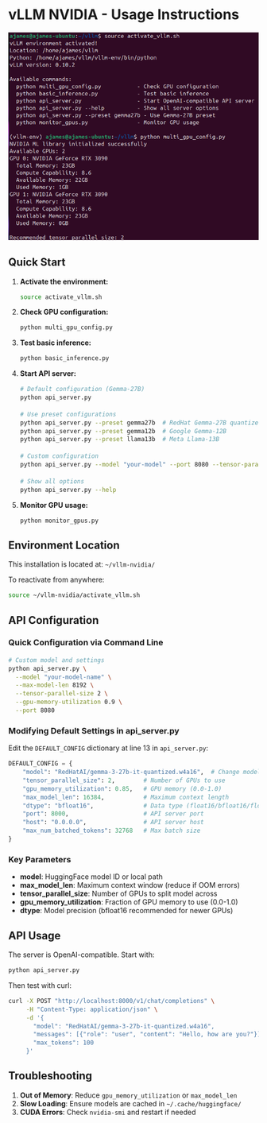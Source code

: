 # vLLM NVIDIA - Usage Instructions

![vLLM NVIDIA](docs/images/nvidia-vllm.png)

## Quick Start

1. **Activate the environment:**
   ```bash
   source activate_vllm.sh
   ```

2. **Check GPU configuration:**
   ```bash
   python multi_gpu_config.py
   ```

3. **Test basic inference:**
   ```bash
   python basic_inference.py
   ```

4. **Start API server:**
   ```bash
   # Default configuration (Gemma-27B)
   python api_server.py

   # Use preset configurations
   python api_server.py --preset gemma27b  # RedHat Gemma-27B quantized
   python api_server.py --preset gemma12b  # Google Gemma-12B
   python api_server.py --preset llama13b  # Meta Llama-13B

   # Custom configuration
   python api_server.py --model "your-model" --port 8080 --tensor-parallel-size 2

   # Show all options
   python api_server.py --help
   ```

5. **Monitor GPU usage:**
   ```bash
   python monitor_gpus.py
   ```

## Environment Location

This installation is located at: `~/vllm-nvidia/`

To reactivate from anywhere:
```bash
source ~/vllm-nvidia/activate_vllm.sh
```

## API Configuration

### Quick Configuration via Command Line
```bash
# Custom model and settings
python api_server.py \
  --model "your-model-name" \
  --max-model-len 8192 \
  --tensor-parallel-size 2 \
  --gpu-memory-utilization 0.9 \
  --port 8080
```

### Modifying Default Settings in api_server.py

Edit the `DEFAULT_CONFIG` dictionary at line 13 in `api_server.py`:

```python
DEFAULT_CONFIG = {
    "model": "RedHatAI/gemma-3-27b-it-quantized.w4a16",  # Change model here
    "tensor_parallel_size": 2,        # Number of GPUs to use
    "gpu_memory_utilization": 0.85,   # GPU memory (0.0-1.0)
    "max_model_len": 16384,           # Maximum context length
    "dtype": "bfloat16",              # Data type (float16/bfloat16/float32)
    "port": 8000,                     # API server port
    "host": "0.0.0.0",                # API server host
    "max_num_batched_tokens": 32768   # Max batch size
}
```

### Key Parameters

- **model**: HuggingFace model ID or local path
- **max_model_len**: Maximum context window (reduce if OOM errors)
- **tensor_parallel_size**: Number of GPUs to split model across
- **gpu_memory_utilization**: Fraction of GPU memory to use (0.0-1.0)
- **dtype**: Model precision (bfloat16 recommended for newer GPUs)

## API Usage

The server is OpenAI-compatible. Start with:
```bash
python api_server.py
```

Then test with curl:
```bash
curl -X POST "http://localhost:8000/v1/chat/completions" \
     -H "Content-Type: application/json" \
     -d '{
       "model": "RedHatAI/gemma-3-27b-it-quantized.w4a16",
       "messages": [{"role": "user", "content": "Hello, how are you?"}],
       "max_tokens": 100
     }'
```

## Troubleshooting

1. **Out of Memory**: Reduce `gpu_memory_utilization` or `max_model_len`
2. **Slow Loading**: Ensure models are cached in `~/.cache/huggingface/`
3. **CUDA Errors**: Check `nvidia-smi` and restart if needed
